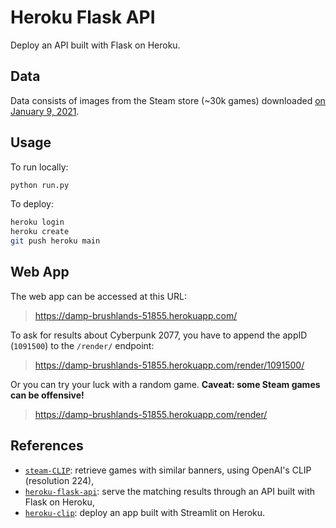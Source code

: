 # Heroku Flask API

Deploy an API built with Flask on Heroku.

## Data

Data consists of images from the Steam store (~30k games) downloaded [on January 9, 2021][data-snapshot].

## Usage

To run locally:
```bash
python run.py
```

To deploy:
```bash
heroku login
heroku create
git push heroku main
```

## Web App

The web app can be accessed at this URL:

> https://damp-brushlands-51855.herokuapp.com/

To ask for results about Cyberpunk 2077, you have to append the appID (`1091500`) to the `/render/` endpoint:

> https://damp-brushlands-51855.herokuapp.com/render/1091500/

Or you can try your luck with a random game. **Caveat: some Steam games can be offensive!**

> https://damp-brushlands-51855.herokuapp.com/render/

## References

- [`steam-CLIP`][banner-repository-CLIP]: retrieve games with similar banners, using OpenAI's CLIP (resolution 224),
- [`heroku-flask-api`][my-flask-API]: serve the matching results through an API built with Flask on Heroku,
- [`heroku-clip`][heroku-app-CLIP]: deploy an app built with Streamlit on Heroku.

<!-- Definitions -->

[data-snapshot]: <https://github.com/woctezuma/steam-store-snapshots>
[banner-repository-CLIP]: <https://github.com/woctezuma/steam-CLIP>
[my-flask-API]: <https://github.com/woctezuma/heroku-flask-api>
[heroku-app-CLIP]: <https://github.com/woctezuma/heroku-clip>
